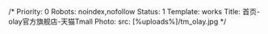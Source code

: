 /*
Priority: 0
Robots: noindex,nofollow
Status: 1
Template: works
Title: 首页-olay官方旗舰店-天猫Tmall
Photo: 
  src: [%uploads%]/tm_olay.jpg
*/
